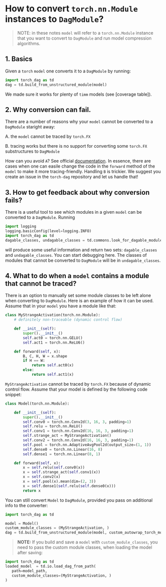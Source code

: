 # How to convert `torch.nn.Module` instances to `DagModule`?

> NOTE: in these notes `model` will refer to a `torch.nn.Module` instance that
> you want to convert to `DagModule` and run model compression algorithms.

## 1. Basics

Given a `torch` `model` one converts it to a `DagModule` by running:

```python
import torch_dag as td
dag = td.build_from_unstructured_module(model)
```

We made sure it works for plenty of `timm` models (see [coverage table]).

## 2. Why conversion can fail. 

There are a number of reasons why your `model` cannot be converted to a `DagModule` 
staright away:

A. the `model` cannot be traced by `torch.FX`

B. tracing works but there is no support for converting some `torch.FX` substructures to
`DagModule`

How can you avoid `A`? See official [documentation](https://pytorch.org/docs/stable/fx.html#dynamic-control-flow). In essence, 
there are cases when one can easile change the code in the `forward` method of the `model` to make it more
tracing-friendly. Handling `B` is trickier. We suggest you create an issue in the `torch-dag` repository and let
us handle that!

## 3. How to get feedback about why conversion fails?

There is a useful tool to see which modules in a given `model` can be converted to a `DagModule`. Running

```python
import logging
logging.basicConfig(level=logging.INFO)
import torch_dag as td
dagable_classes, undagable_classes = td.commons.look_for_dagable_modules(model)
```

will produce some useful information and return two sets:
`dagable_classes` and  `undagable_classes`. You can start debugging here. The classes of modules that cannot be converted to
`DagModule` will be in `undagable_classes`.

## 4. What to do when a `model` contains a module that cannot be traced?

There is an option to manually set some module classes to be left alone when converting to `DagModule`. Here is an example of how it can be used. Assume that in your `model` you have a module like that:

```python
class MyStrangeActivation(torch.nn.Module):
    # definitely non-traceable (dynamic control flow)

    def __init__(self):
        super().__init__()
        self.act0 = torch.nn.GELU()
        self.act1 = torch.nn.ReLU6()

    def forward(self, x):
        B, C, H, W = x.shape
        if H == W:
            return self.act0(x)
        else:
            return self.act1(x)
```

`MyStrangeActivation` cannot be traced by `torch.FX` because of dynamic control flow. Assume that your model is defined by the following code snippet:

```python
class Model(torch.nn.Module):

    def __init__(self):
        super().__init__()
        self.conv0 = torch.nn.Conv2d(3, 16, 3, padding=1)
        self.relu = torch.nn.ReLU()
        self.conv1 = torch.nn.Conv2d(16, 16, 3, padding=1)
        self.strange_act = MyStrangeActivation()
        self.conv2 = torch.nn.Conv2d(16, 16, 3, padding=1)
        self.pool = torch.nn.AdaptiveAvgPool2d(output_size=(1, 1))
        self.dense0 = torch.nn.Linear(16, 8)
        self.dense1 = torch.nn.Linear(8, 1)

    def forward(self, x):
        x = self.relu(self.conv0(x))
        x = self.strange_act(self.conv1(x))
        x = self.conv2(x)
        x = self.pool(x).mean(dim=(2, 3))
        x = self.dense1(self.relu(self.dense0(x)))
        return x
```

You can still convert `Model` to `DagModule`, provided you pass on additional info to the converter:

```python
import torch_dag as td

model = Model()
custom_module_classes = (MyStrangeActivation, )
dag = td.build_from_unstructured_module(model, custom_autowrap_torch_module_classes=custom_module_classes)
```

> **NOTE:** If you build and save a `model` with `custom_module_classes`, you need to pass the custom module classes, when loading the model after saving:
 ```python
import torch_dag as td
loaded_model  = td.io.load_dag_from_path(
    path=model_path,
    custom_module_classes=(MyStrangeActivation, )
)
```




